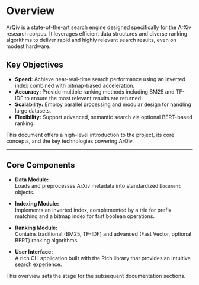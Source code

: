 # Overview

ArQiv is a state-of-the-art search engine designed specifically for the ArXiv research corpus. It leverages efficient data structures and diverse ranking algorithms to deliver rapid and highly relevant search results, even on modest hardware.

## Key Objectives

- **Speed:** Achieve near-real-time search performance using an inverted index combined with bitmap-based acceleration.
- **Accuracy:** Provide multiple ranking methods including BM25 and TF-IDF to ensure the most relevant results are returned.
- **Scalability:** Employ parallel processing and modular design for handling large datasets.
- **Flexibility:** Support advanced, semantic search via optional BERT-based ranking.

This document offers a high-level introduction to the project, its core concepts, and the key technologies powering ArQiv.

---

## Core Components

- **Data Module:**  
  Loads and preprocesses ArXiv metadata into standardized `Document` objects.

- **Indexing Module:**  
  Implements an inverted index, complemented by a trie for prefix matching and a bitmap index for fast boolean operations.

- **Ranking Module:**  
  Contains traditional (BM25, TF-IDF) and advanced (Fast Vector, optional BERT) ranking algorithms.

- **User Interface:**  
  A rich CLI application built with the Rich library that provides an intuitive search experience.

This overview sets the stage for the subsequent documentation sections.
